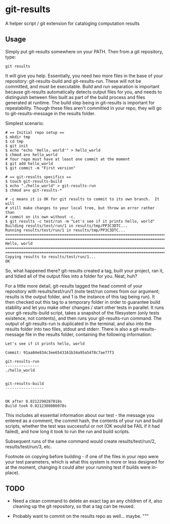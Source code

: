 git-results
===========

A helper script / git extension for cataloging computation results

Usage
-----

Simply put git-results somewhere on your PATH.  Then from a git repository, 
type:

    git results

It will give you help.  Essentially, you need two more files in the base of your
repository: git-results-build and git-results-run.  These will not be committed,
and must be executable.  Build and run separation is important because
git-results automatically detects output files for you, and needs to distinguish
between files built as part of the build process and files generated at runtime.
The build step being in git-results is important for repeatability.  Though
these files aren't committed in your repo, they will go to git-results-message
in the results folder.

Simplest scenario:

    # == Initial repo setup ==
    $ mkdir tmp
    $ cd tmp
    $ git init
    $ echo "echo 'Hello, world'" > hello_world
    $ chmod a+x hello_world
    # Your repo must have at least one commit at the moment
    $ git add hello_world
    $ git commit -m "First version"

    # == git-results specifics ==
    $ touch git-results-build
    $ echo "./hello_world" > git-results-run
    $ chmod a+x git-results-*

    # -c means it is OK for git results to commit to its own branch.  It will
    # still make changes to your local tree, but throw an error rather than
    # commit on its own without -c.
    $ git results -c test/run -m "Let's see if it prints hello, world"
    Building results/test/run/1 in results/tmp/PP3C3DTC...
    Running results/test/run/1 in results/tmp/PP3C3DTC...
    ================================================================================
    ================================================================================
    Hello, world
    ================================================================================
    ================================================================================
    Copying results to results/test/run/1...
    OK

So, what happened there?  git-results created a tag, built your project, ran it,
and tidied all of the output files into a folder for you.  Neat, huh?

For a little more detail, git-results tagged the head commit of your repository
with results/test/run/1 (note test/run comes from our argument; results is the
output folder, and 1 is the instance of this tag being run).  It then checked
out this tag to a temporary folder in order to guarantee build stability and
let you make other changes / start other tests in parallel.  It runs your
git-results-build script, takes a snapshot of the filesystem (only tests
existence, not contents), and then runs your git-results-run command.  The
output of git-results-run is duplicated in the terminal, and also into the
results folder into two files, stdout and stderr.  There is also a
git-results-message file in the results folder, containing the following
information:

    Let's see if it prints hello, world

    Commit: 91aa84e834c3ee6543161b34a95a5478c7ae77f3

    git-results-run
    ---------------
    ./hello_world


    git-results-build
    -----------------


    OK after 0.0212290287018s
    Build took 0.0212380886078s

This includes all essential information about our test - the message you entered
as a comment, the commit hash, the contents of your run and build scripts,
whether the test was successful or not (OK would be FAIL if it had failed),
and how long it took to run the run and build scripts.

Subsequent runs of the same command would create results/test/run/2,
results/test/run/3, etc.

Footnote on copying before building - if one of the files
in your repo were your test parameters, which is what this system is more or
less designed for at the moment, changing it could alter your running test if
builds were in-place).


TODO
----

* Need a clean command to delete an exact tag an any children of it, also
  cleaning up the git repository, so that a tag can be reused.

* Probably want to commit on the results repo as well... maybe.
"""
